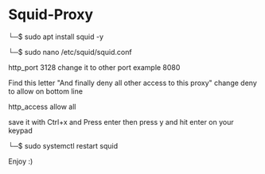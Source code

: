 # Squid-Proxy

└─$ sudo apt install squid -y

└─$ sudo nano /etc/squid/squid.conf


http_port 3128  change it to other port example 8080

Find this letter "And finally deny all other access to this proxy"
change deny to allow on bottom line 

http_access allow all

save it with Ctrl+x and  Press enter then press y and hit enter on your keypad

└─$ sudo systemctl restart squid

Enjoy :)
